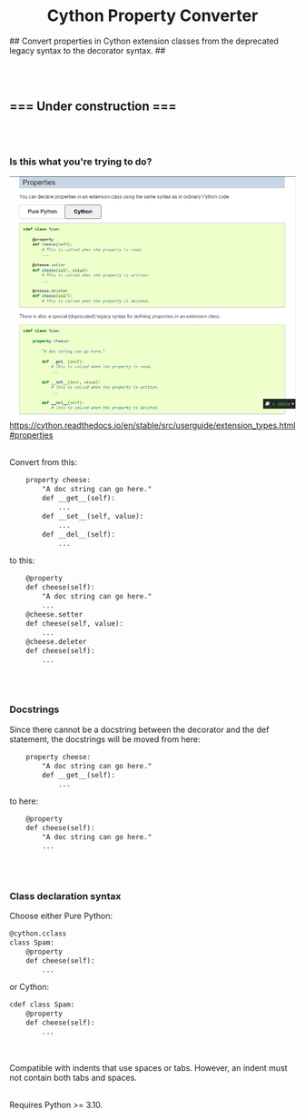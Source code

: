 <h1 align="center">Cython Property Converter</h1>
## Convert properties in Cython extension classes from the deprecated legacy syntax to the decorator syntax. ##

<br><br>
## ===  Under construction  === ##
<br><br>

### Is this what you're trying to do? ###
![](assets/screenshot.png)
https://cython.readthedocs.io/en/stable/src/userguide/extension_types.html#properties
<br><br>


Convert from this:
```
    property cheese:
        "A doc string can go here."
        def __get__(self):
            ...
        def __set__(self, value):
            ...
        def __del__(self):
            ...
```
to this:
```
    @property
    def cheese(self):
        "A doc string can go here."
        ...
    @cheese.setter
    def cheese(self, value):
        ...
    @cheese.deleter
    def cheese(self):
        ...
```


<br><br>
### Docstrings ###
Since there cannot be a docstring between the decorator and the def statement, the docstrings will be moved from here:
```
    property cheese:
        "A doc string can go here."
        def __get__(self):
            ...
```
to here:
```
    @property
    def cheese(self):
        "A doc string can go here."
        ...
```


<br><br>
### Class declaration syntax ###

Choose either Pure Python:
```
@cython.cclass
class Spam:
    @property
    def cheese(self):
        ...
```
or Cython:
```
cdef class Spam:
    @property
    def cheese(self):
        ...
```


<br><br>
Compatible with indents that use spaces or tabs. However, an indent must not contain both tabs and spaces.

<br>
Requires Python >= 3.10.


<br><br>
